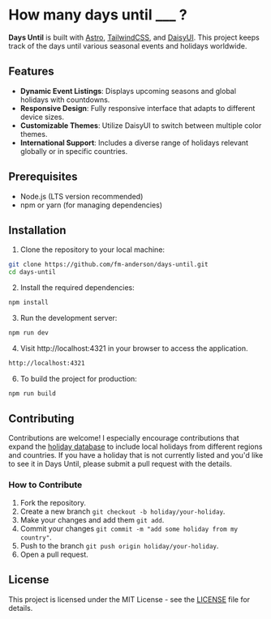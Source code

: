# How many days until \_\_\_ ?

**Days Until** is built with [Astro](https://astro.build/), [TailwindCSS](https://tailwindcss.com/), and [DaisyUI](https://daisyui.com/). This project keeps track of the days until various seasonal events and holidays worldwide.

## Features

- **Dynamic Event Listings**: Displays upcoming seasons and global holidays with countdowns.
- **Responsive Design**: Fully responsive interface that adapts to different device sizes.
- **Customizable Themes**: Utilize DaisyUI to switch between multiple color themes.
- **International Support**: Includes a diverse range of holidays relevant globally or in specific countries.

## Prerequisites

- Node.js (LTS version recommended)
- npm or yarn (for managing dependencies)

## Installation

1. Clone the repository to your local machine:

```bash
git clone https://github.com/fm-anderson/days-until.git
cd days-until
```

2. Install the required dependencies:

```bash
npm install
```

3. Run the development server:

```bash
npm run dev
```

4. Visit http://localhost:4321 in your browser to access the application.

```bash
http://localhost:4321
```

6. To build the project for production:

```bash
npm run build
```

## Contributing

Contributions are welcome! I especially encourage contributions that expand the [holiday database](https://github.com/fm-anderson/days-until/blob/main/src/utils/db/holidays.json) to include local holidays from different regions and countries. If you have a holiday that is not currently listed and you'd like to see it in Days Until, please submit a pull request with the details.

### How to Contribute

1. Fork the repository.
2. Create a new branch `git checkout -b holiday/your-holiday`.
3. Make your changes and add them `git add`.
4. Commit your changes `git commit -m "add some holiday from my country"`.
5. Push to the branch `git push origin holiday/your-holiday`.
6. Open a pull request.

## License

This project is licensed under the MIT License - see the [LICENSE](https://github.com/fm-anderson/days-until/blob/main/LICENSE) file for details.

